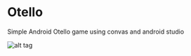 # Otello
Simple Android Otello game using convas and android studio

![alt tag](http://irantourism24.ir/tmp/otello_sc1.png)


